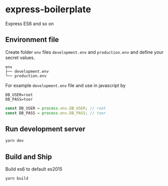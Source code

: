 # express-boilerplate

Express ES6 and so on

## Environment file

Create folder `env` files `development.env` and `production.env` and define your secret values.

```
env
├── development.env
└── production.env
```

For example `development.env` file and use in javascript by

```
DB_USER=root
DB_PASS=toor
```

```js
const DB_USER = process.env.DB_USER; // root
const DB_PASS = process.env.DB_PASS; // toor
```


## Run development server

```bash
yarn dev
```

## Build and Ship

Build es6 to default es2015

```bash
yarn build
```
